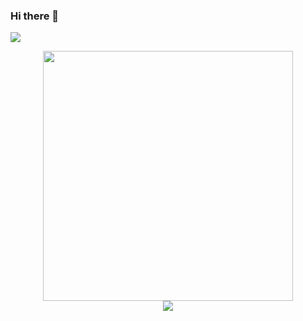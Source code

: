 ### Hi there 👋
![](https://komarev.com/ghpvc/?username=anujkarki&color=green)
<!--
**anujkarki/anujkarki** is a ✨ _special_ ✨ repository because its `README.md` (this file) appears on your GitHub profile.

Here are some ideas to get you started:

- 🔭 I’m currently working on ...
- 🌱 I’m currently learning ...
- 👯 I’m looking to collaborate on ...
- 🤔 I’m looking for help with ...
- 💬 Ask me about ...
- 📫 How to reach me: ...
- 😄 Pronouns: ...
- ⚡ Fun fact: ...
-->
<div style="text-align: center">
  <img src="https://github-readme-stats.vercel.app/api?username=anujkarki&count_private=true&show_icons=true&theme=prussian" width="400">
<br />
  <img src="https://github-readme-stats.vercel.app/api/top-langs/?username=anujkarki&title_color=ffffff&text_color=c9cacc&icon_color=4AB197&bg_color=1A2B34" />
</div>
